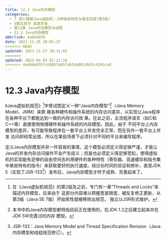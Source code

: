 ```yaml
---
title: 12.3 Java内存模型
categories: 
  - 7 深入理解Java虛拟机：JVM高级特性与最佳实践(第3版)
  - 5第五部分 高效并发
  - 第12章 Java内存模型与线程
  - 12.3 Java内存模型
abbrlink: 4a634458
date: 2021-11-26 20:01:37
<<<<<<< HEAD
updated: 2021-11-27 10:31:03
=======
updated: 2022-04-03 01:21:18
>>>>>>> 4ed4de8f07c69857a05fa9fda8014b55c4291ca0
---
```

# 12.3 Java内存模型
《Java虚拟机规范》[^1]中曾试图定义一种“Java内存模型”[^2]（Java Memory Model，JMM）来屏 蔽各种硬件和操作系统的内存访问差异，以实现让Java程序在各种平台下都能达到一致的内存访问效 果。在此之前，主流程序语言（如C和C++等）直接使用物理硬件和操作系统的内存模型。因此，由于 不同平台上内存模型的差异，有可能导致程序在一套平台上并发完全正常，而在另外一套平台上并发 访问却经常出错，所以在某些场景下必须针对不同的平台来编写程序。

定义Java内存模型并非一件容易的事情，这个模型必须定义得足够严谨，才能让Java的并发内存访问操作不会产生歧义；但是也必须定义得足够宽松，使得虚拟机的实现能有足够的自由空间去利用硬件的各种特性（寄存器、高速缓存和指令集中某些特有的指令）来获取更好的执行速度。经过长时间的验证和修补，直至JDK 5（实现了JSR-133[^3]）发布后，Java内存模型才终于成熟、完善起来了。

[^1]: 在《Java虚拟机规范》的第2版及之前，专门有一章“Threads and Locks”来描述内存模型，后来由于 这部分内容难以把握宽紧限度，被反复修正更新，从第3版（Java SE 7版）开始索性就被移除出规范， 独立以JSR形式维护。 
[^2]: 本书中的Java内存模型都特指目前正在使用的，在JDK 1.2之后建立起来并在JDK 5中完善过的内存 模型。 
[^3]: JSR-133：Java Memory Model and Thread Specification Revision（Java内存模型和线程规范修订）。
